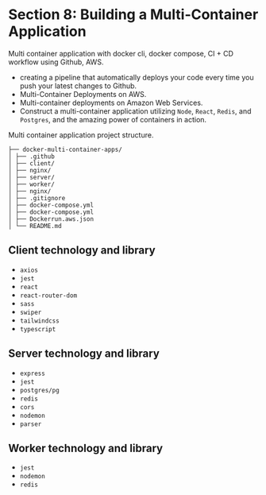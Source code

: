 # Section 8: Building a Multi-Container Application

Multi container application with docker cli, docker compose, CI + CD workflow using Github, AWS.

- creating a pipeline that automatically deploys your code every time you push your latest changes to Github.
- Multi-Container Deployments on AWS.
- Multi-container deployments on Amazon Web Services. 
- Construct a multi-container application utilizing `Node`, `React`, `Redis`, and `Postgres`, and the amazing power of containers in action.



Multi container application project structure.

```
├── docker-multi-container-apps/
│ ├── .github
│ ├── client/
│ ├── nginx/
│ ├── server/
│ ├── worker/
│ ├── nginx/
│ ├── .gitignore
│ ├── docker-compose.yml
│ ├── docker-compose.yml
│ ├── Dockerrun.aws.json
│ └── README.md
```

## Client technology and library

- `axios`
- `jest`
- `react`
- `react-router-dom`
- `sass`
- `swiper`
- `tailwindcss`
- `typescript`


## Server technology and library

- `express`
- `jest`
- `postgres/pg`
- `redis`
- `cors`
- `nodemon`
- `parser`


## Worker technology and library

- `jest`
- `nodemon`
- `redis`
